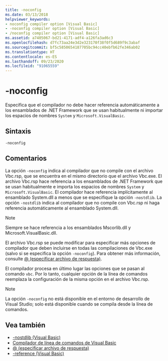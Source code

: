 ```yaml
---
title: -noconfig
ms.date: 03/13/2018
helpviewer_keywords:
- noconfig compiler option [Visual Basic]
- -noconfig compiler option [Visual Basic]
- /noconfig compiler option [Visual Basic]
ms.assetid: a7405067-bd21-4171-adf4-a126fa3ad6c3
ms.openlocfilehash: d7fc73aa24e3d2e323170f38f0f5d689f9c3abaf
ms.sourcegitcommit: bf5c5850654187705bc94cc40ebfb62fe346ab02
ms.translationtype: HT
ms.contentlocale: es-ES
ms.lasthandoff: 09/23/2020
ms.locfileid: "91065559"
---
```

# <a name="-noconfig"></a>-noconfig

Especifica que el compilador no debe hacer referencia automáticamente a los ensamblados de .NET Framework que se usan habitualmente ni importar los espacios de nombres `System` y `Microsoft.VisualBasic`.  
  
## <a name="syntax"></a>Sintaxis  
  
```console  
-noconfig  
```  
  
## <a name="remarks"></a>Comentarios  

 La opción `-noconfig` indica al compilador que no compile con el archivo Vbc.rsp, que se encuentra en el mismo directorio que el archivo Vbc.exe. El archivo Vbc.rsp hace referencia a los ensamblados de .NET Framework que se usan habitualmente e importa los espacios de nombres `System` y `Microsoft.VisualBasic`. El compilador hace referencia implícitamente al ensamblado System.dll a menos que se especifique la opción `-nostdlib`. La opción `-nostdlib` indica al compilador que no compile con Vbc.rsp ni haga referencia automáticamente al ensamblado System.dll.  
  
> [!NOTE]
> Siempre se hace referencia a los ensamblados Mscorlib.dll y Microsoft.VisualBasic.dll.  
  
 El archivo Vbc.rsp se puede modificar para especificar más opciones de compilador que deben incluirse en todas las compilaciones de Vbc.exe (salvo si se especifica la opción `-noconfig`). Para obtener más información, consulte [@ (especificar archivo de respuesta)](specify-response-file.md).  
  
 El compilador procesa en último lugar las opciones que se pasan al comando `vbc`. Por lo tanto, cualquier opción de la línea de comandos reemplaza la configuración de la misma opción en el archivo Vbc.rsp.  
  
> [!NOTE]
> La opción `-noconfig` no está disponible en el entorno de desarrollo de Visual Studio; solo está disponible cuando se compila desde la línea de comandos.  
  
## <a name="see-also"></a>Vea también

- [-nostdlib (Visual Basic)](nostdlib.md)
- [Compilador de línea de comandos de Visual Basic](index.md)
- [@ (especificar archivo de respuesta)](specify-response-file.md)
- [-reference (Visual Basic)](reference.md)
